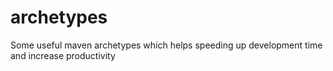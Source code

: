 archetypes
==========

Some useful maven archetypes which helps speeding up development time and increase productivity
